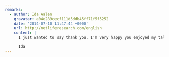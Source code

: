 ```yaml
---
remarks:
  - author: Ida Aalen
    gravatar: a04e289cecf111d5ddb45ff71f5f5252
    date: '2014-07-10 11:47:44 +0000'
    url: http://netliferesearch.com/english
    content: |
      I just wanted to say thank you. I'm very happy you enjoyed my talk. I was afraid I wouldn't make any sense when I had just 20 minutes!!

      Ida
---
```

